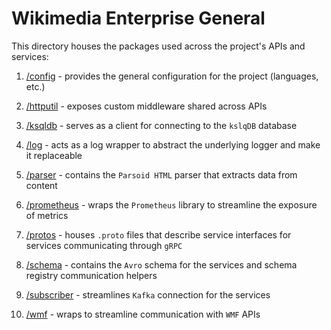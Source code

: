 # Wikimedia Enterprise General

This directory houses the packages used across the project's APIs and services:

1. [/config](/general/config/) - provides the general configuration for the project (languages, etc.)

1. [/httputil](/general/httputil/) - exposes custom middleware shared across APIs

1. [/ksqldb](/general/ksqldb/) - serves as a client for connecting to the `kslqDB` database

1. [/log](/general/log/) - acts as a log wrapper to abstract the underlying logger and make it replaceable

1. [/parser](/general/parser/) - contains the `Parsoid HTML` parser that extracts data from content

1. [/prometheus](/general/prometheus/) - wraps the `Prometheus` library to streamline the exposure of metrics

1. [/protos](/general/protos/) - houses `.proto` files that describe service interfaces for services communicating through `gRPC`

1. [/schema](/general/schema/) - contains the `Avro` schema for the services and schema registry communication helpers

1. [/subscriber](/general/subscriber/) - streamlines `Kafka` connection for the services

1. [/wmf](/general/wmf/) - wraps to streamline communication with `WMF` APIs
